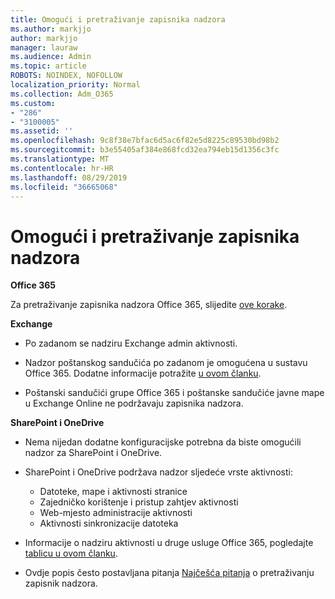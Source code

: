 ```yaml
---
title: Omogući i pretraživanje zapisnika nadzora
ms.author: markjjo
author: markjjo
manager: lauraw
ms.audience: Admin
ms.topic: article
ROBOTS: NOINDEX, NOFOLLOW
localization_priority: Normal
ms.collection: Adm_O365
ms.custom:
- "286"
- "3100005"
ms.assetid: ''
ms.openlocfilehash: 9c8f38e7bfac6d5ac6f82e5d8225c89530bd98b2
ms.sourcegitcommit: b3e55405af384e868fcd32ea794eb15d1356c3fc
ms.translationtype: MT
ms.contentlocale: hr-HR
ms.lasthandoff: 08/29/2019
ms.locfileid: "36665068"
---
```

# <a name="enable-and-search-the-audit-log"></a>Omogući i pretraživanje zapisnika nadzora

**Office 365**

Za pretraživanje zapisnika nadzora Office 365, slijedite [ove korake](https://docs.microsoft.com/office365/securitycompliance/search-the-audit-log-in-security-and-compliance#search-the-audit-log).

**Exchange**

- Po zadanom se nadziru Exchange admin aktivnosti.

- Nadzor poštanskog sandučića po zadanom je omogućena u sustavu Office 365. Dodatne informacije potražite [u ovom članku](https://docs.microsoft.com/office365/securitycompliance/enable-mailbox-auditing).

- Poštanski sandučići grupe Office 365 i poštanske sandučiće javne mape u Exchange Online ne podržavaju zapisnika nadzora.

**SharePoint i OneDrive**

- Nema nijedan dodatne konfiguracijske potrebna da biste omogućili nadzor za SharePoint i OneDrive.

- SharePoint i OneDrive podržava nadzor sljedeće vrste aktivnosti:

    - Datoteke, mape i aktivnosti stranice
    - Zajedničko korištenje i pristup zahtjev aktivnosti
    - Web-mjesto administracije aktivnosti
    - Aktivnosti sinkronizacije datoteka

- Informacije o nadziru aktivnosti u druge usluge Office 365, pogledajte [tablicu u ovom članku](https://docs.microsoft.com/office365/securitycompliance/search-the-audit-log-in-security-and-compliance#audited-activities).

- Ovdje popis često postavljana pitanja [Najčešća pitanja](https://docs.microsoft.com/office365/securitycompliance/search-the-audit-log-in-security-and-compliance#frequently-asked-questions) o pretraživanju zapisnik nadzora.